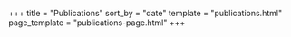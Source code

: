 +++
title = "Publications"
sort_by = "date"
template      = "publications.html"
page_template = "publications-page.html"
+++
